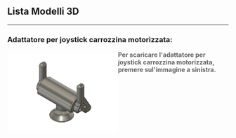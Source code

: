 
## Lista Modelli 3D

---
### Adattatore per joystick carrozzina motorizzata:

[<img align="left" src="anteprime_presidi/adattatore_joystick.png" width="50%">][file_adattatore_joystick] 
> **Per scaricare l'adattatore per joystick carrozzina motorizzata, premere sul'immagine a sinistra.**
>
>
<!-- [![anteprima_adattatore_joystick][adattatore_joystick]][file_adattatore_joystick] -->


[file_adattatore_joystick]: Adattatore_Joystick_rev_1.4.f3d?raw=true
<!-- [adattatore_joystick]: anteprime_presidi/adattatore_joystick.png -->

